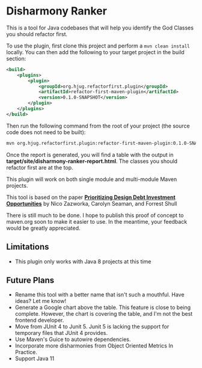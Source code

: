 # Disharmony Ranker

This is a tool for Java codebases that will help you identify the God Classes you should refactor first.

To use the plugin, first clone this project and perform a `mvn clean install` locally. You can then add the following to your target project in the build section:
```xml
<build>
    <plugins>
        <plugin>
            <groupId>org.hjug.refactorfirst.plugin</groupId>
            <artifactId>refactor-first-maven-plugin</artifactId>
            <version>0.1.0-SNAPSHOT</version>       
        </plugin>
    </plugins>
</build>
```

Then run the following command from the root of your project (the source code does not need to be built):

```bash
mvn org.hjug.refactorfirst.plugin:refactor-first-maven-plugin:0.1.0-SNAPSHOT:report
```

Once the report is generated, you will find a table with the output in **target/site/disharmony-ranker-report.html**.  The classes you should refactor first are at the top.

This plugin will work on both single module and multi-module Maven projects.
 
This tool is based on the paper **[Prioritizing Design Debt Investment Opportunities](https://dl.acm.org/doi/10.1145/1985362.1985372)** by Nico Zazworka, Carolyn Seaman, and Forrest Shull

There is still much to be done.  I hope to publish this proof of concept to maven.org soon to make it easier to use.  In the meantime, your feedback would be greatly appreciated.

## Limitations
* This plugin only works with Java 8 projects at this time

## Future Plans
* Rename this tool with a better name that isn't such a mouthful.  Have ideas?  Let me know!
* Generate a Google chart above the table.  This feature is close to being complete.  However, the chart is covering the table, and I'm not the best frontend developer.
* Move from JUnit 4 to Junit 5.  Junit 5 is lacking the support for temporary files that JUnit 4 provides.
* Use Maven's Guice to autowire dependencies.
* Incorporate more disharmonies from Object Oriented Metrics In Practice.
* Support Java 11


